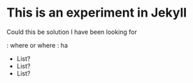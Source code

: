 # This is an experiment in Jekyll

Could this be solution I have been looking for 

: where or where
: ha

- List?
- List?
- List?
